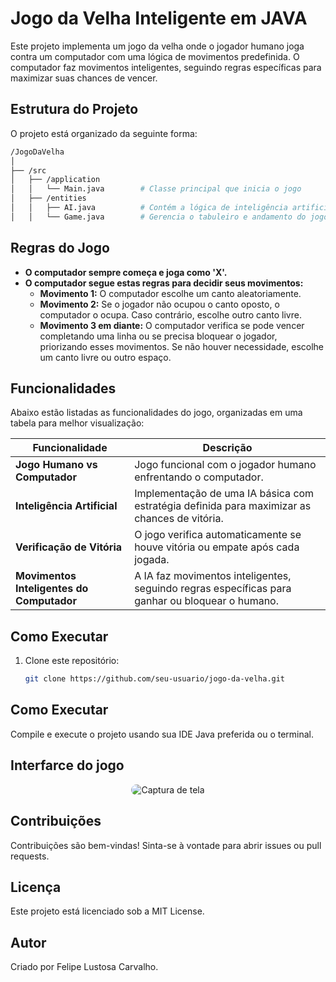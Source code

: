 # Jogo da Velha Inteligente em JAVA

Este projeto implementa um jogo da velha onde o jogador humano joga contra um computador com uma lógica de movimentos predefinida. O computador faz movimentos inteligentes, seguindo regras específicas para maximizar suas chances de vencer.
 
## Estrutura do Projeto

O projeto está organizado da seguinte forma:

```bash
/JogoDaVelha
│
├── /src
│   ├── /application
│   │   └── Main.java        # Classe principal que inicia o jogo
│   ├── /entities
│   │   ├── AI.java          # Contém a lógica de inteligência artificial
│   │   └── Game.java        # Gerencia o tabuleiro e andamento do jogo
```
## Regras do Jogo

- **O computador sempre começa e joga como 'X'.**
- **O computador segue estas regras para decidir seus movimentos:** 
  - **Movimento 1:** O computador escolhe um canto aleatoriamente.  
  - **Movimento 2:** Se o jogador não ocupou o canto oposto, o computador o ocupa. Caso contrário, escolhe outro canto livre. 
  - **Movimento 3 em diante:** O computador verifica se pode vencer completando uma linha ou se precisa bloquear o jogador, priorizando esses movimentos. Se não houver necessidade, escolhe um canto livre ou outro espaço. 

## Funcionalidades 

Abaixo estão listadas as funcionalidades do jogo, organizadas em uma tabela para melhor visualização:

| Funcionalidade                          | Descrição                                                                                     |
|-----------------------------------------|-----------------------------------------------------------------------------------------------|
| **Jogo Humano vs Computador**           | Jogo funcional com o jogador humano enfrentando o computador.                                 |
| **Inteligência Artificial**             | Implementação de uma IA básica com estratégia definida para maximizar as chances de vitória.  |
| **Verificação de Vitória**              | O jogo verifica automaticamente se houve vitória ou empate após cada jogada.                  |
| **Movimentos Inteligentes do Computador** | A IA faz movimentos inteligentes, seguindo regras específicas para ganhar ou bloquear o humano.|

## Como Executar

1. Clone este repositório:
   ```bash
   git clone https://github.com/seu-usuario/jogo-da-velha.git
   ```
## Como Executar

Compile e execute o projeto usando sua IDE Java preferida ou o terminal.
## Interfarce do jogo
<p align="center">
  <img src="https://github.com/user-attachments/assets/3096ce6e-2031-41f2-a1bd-e93bb01ce9f5" alt="Captura de tela" style="border-radius: 15px;"/>
</p>

## Contribuições

Contribuições são bem-vindas! Sinta-se à vontade para abrir issues ou pull requests.

## Licença

Este projeto está licenciado sob a MIT License.

## Autor

Criado por Felipe Lustosa Carvalho.


